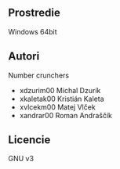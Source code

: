 **Prostredie**
------
Windows 64bit

**Autori**
------

Number crunchers
- xdzurim00 Michal Dzurík
- xkaletak00 Kristián Kaleta
- xvlcekm00 Matej Vlček
- xandrar00 Roman Andraščík

**Licencie**
-------
GNU v3
